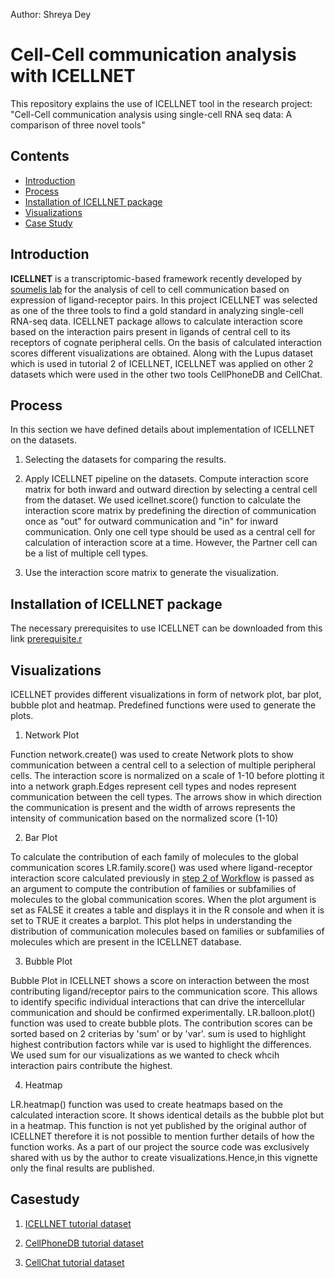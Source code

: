 Author: Shreya Dey

# Cell-Cell communication analysis with ICELLNET
This repository explains the use of ICELLNET tool in the research project: "Cell-Cell communication analysis using single-cell RNA seq data: A comparison of three novel tools"

## Contents

- [Introduction](#introduction) 
- [Process](#workflow)
- [Installation of ICELLNET package](#install_ICELLNET)
- [Visualizations](#visualization)
- [Case Study](#casestudy)



## Introduction <a name="introduction"></a>
**ICELLNET** is a transcriptomic-based framework recently developed by [soumelis lab](https://github.com/soumelis-lab) for the analysis of cell to cell communication based on expression of ligand-receptor pairs. In this project ICELLNET was selected as one of the three tools to find a gold standard in analyzing single-cell RNA-seq data. ICELLNET package allows to calculate interaction score based on the interaction pairs present in ligands of central cell to its receptors of cognate peripheral cells. On the basis of calculated interaction scores different visualizations are obtained. Along with the Lupus dataset which is used in tutorial 2 of ICELLNET, ICELLNET was applied on other 2 datasets which were used in the other two tools CellPhoneDB and CellChat.


## Process <a name="workflow"></a>
In this section we have defined details about implementation of ICELLNET on the datasets.

1. Selecting the datasets for comparing the results. 

2. Apply ICELLNET pipeline on the datasets. <a name="score"></a>
Compute interaction score matrix for both inward and outward direction by selecting a central cell from the dataset. We used icellnet.score() function to calculate the interaction score matrix by predefining the direction of communication once as "out" for outward communication and "in" for inward communication.
Only one cell type should be used as a central cell for calculation of interaction score at a time. However, the Partner cell can be a list of multiple cell types. 

3. Use the interaction score matrix to generate the visualization. 


## Installation of ICELLNET package <a name="install_ICELLNET"></a>
The necessary prerequisites to use ICELLNET can be downloaded from this link [prerequisite.r](https://github.com/madelarambelje/Cell_Cell/blob/shreya/Case%20Study/prerequisite.r)


## Visualizations  <a name="visualization"></a>
ICELLNET provides different visualizations in form of network plot, bar plot, bubble plot and heatmap.
Predefined functions were used to generate the plots.

1. Network Plot

Function network.create() was used to create Network plots to show communication between a central cell to a selection of multiple peripheral cells. The interaction score is normalized on a scale of 1-10 before plotting it into a network graph.Edges represent cell types and nodes represent communication between the cell types. The arrows show in which direction the communication is present and the width of arrows represents the intensity of communication based on the normalized score (1-10)


2. Bar Plot

To calculate the contribution of each family of molecules to the global communication scores LR.family.score() was used where ligand-receptor interaction score calculated previously in [step 2 of Workflow](#score)  is passed as an argument to compute the contribution of families or subfamilies of molecules to the global communication scores. When the plot argument is set as FALSE it creates a table and displays it in the R console and when it is set to TRUE it creates a barplot. This plot helps in understanding the distribution of communication molecules based on families or subfamilies of molecules which are present in the ICELLNET database.

3. Bubble Plot

Bubble Plot in ICELLNET shows a score on interaction between the most contributing ligand/receptor pairs to the communication score. This allows to identify specific individual interactions that can drive the intercellular communication and should be confirmed experimentally. LR.balloon.plot() function was used to create bubble plots. The contribution scores can be sorted based on 2 criterias by 'sum' or by 'var'. sum is used to highlight highest contribution factors while var is used to highlight the differences. We used sum for our visualizations as we wanted to check whcih interaction pairs contribute the highest.

4. Heatmap

LR.heatmap() function was used to create heatmaps based on the calculated interaction score. It shows identical details as the bubble plot but in a heatmap. This function is not yet published by the original author of ICELLNET therefore it is not possible to mention further details of how the function works. As a part of our project the source code was exclusively shared with us by the author to create visualizations.Hence,in this vignette only the final results are published.  

## Casestudy  <a name="casestudy"></a>

1) [ICELLNET tutorial dataset](https://github.com/madelarambelje/Cell_Cell/blob/shreya/Case%20Study/Lupus_ICELLNET.R)

2) [CellPhoneDB tutorial dataset](https://github.com/madelarambelje/Cell_Cell/blob/shreya/Case%20Study/Cellphonedb_ICELLNET.R)

3) [CellChat tutorial dataset](https://github.com/madelarambelje/Cell_Cell/blob/shreya/Case%20Study/CellChat_Permutations_ICELLNET.R)


